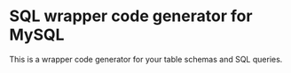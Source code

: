 # SQL wrapper code generator for MySQL

This is a wrapper code generator for your table schemas and SQL queries.
